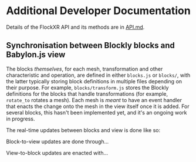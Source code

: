 # Additional Developer Documentation

Details of the FlockXR API and its methods are in [API.md](../API.md).

## Synchronisation between Blockly blocks and Babylon.js view

The blocks *themselves*, for each mesh, transformation and other characteristic and operation, are defined in either `blocks.js` or `blocks/`, with the latter typically storing block definitions in multiple files depending on their purpose. For example, `blocks/transform.js` stores the Blockly definitions for the blocks that handle transformations (for example, `rotate_to` rotates a mesh). Each mesh is *meant* to have an event handler that enacts the change onto the mesh in the view itself once it is added. For several blocks, this hasn't been implemented yet, and it's an ongoing work in progress.

The real-time updates between blocks and view is done like so:

Block-to-view updates are done through...

View-to-block updates are enacted with...
